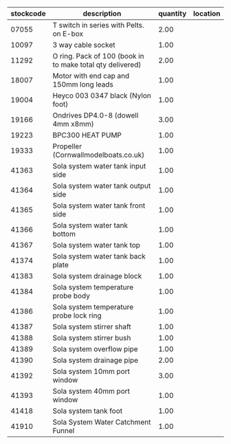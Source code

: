 |stockcode|description|quantity|location|
|---------|-----------|--------|--------|
|07055|T switch in series with Pelts. on E-box|2.00||
|10097|3 way cable socket|1.00||
|11292|O ring. Pack of 100 (book in to make total qty delivered)|2.00||
|18007|Motor with end cap and 150mm long leads|1.00||
|19004|Heyco 003 0347 black (Nylon foot)|1.00||
|19166|Ondrives DP4.0-8 (dowell 4mm x8mm)|3.00||
|19223|BPC300 HEAT PUMP|1.00||
|19333|Propeller (Cornwallmodelboats.co.uk)|1.00||
|41363|Sola system water tank input side|1.00||
|41364|Sola system water tank output side|1.00||
|41365|Sola system water tank front side|1.00||
|41366|Sola system water tank bottom|1.00||
|41367|Sola system water tank top|1.00||
|41374|Sola system water tank back plate|1.00||
|41383|Sola system drainage block|1.00||
|41384|Sola system temperature probe body|1.00||
|41386|Sola system temperature probe lock ring|1.00||
|41387|Sola system stirrer shaft|1.00||
|41388|Sola system stirrer bush|1.00||
|41389|Sola system overflow pipe|1.00||
|41390|Sola system drainage pipe|2.00||
|41392|Sola system 10mm port window|3.00||
|41393|Sola system 40mm port window|1.00||
|41418|Sola system tank foot|1.00||
|41910|Sola System Water Catchment Funnel|1.00||
